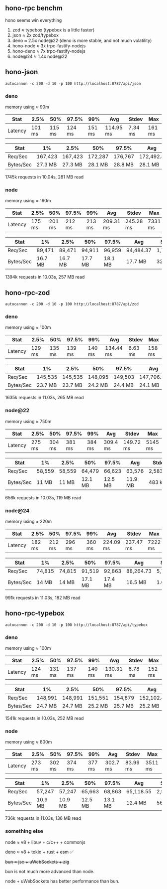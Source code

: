 ## hono-rpc benchm

hono seems win everything

1. zod  ≈ typebox (typebox is a little faster)
2. json ≈ 2x zod/typebox
3. deno ≈ 2.5x node@22 (deno is more stable, and not much volatility)
4. hono-node ≈ 3x trpc-fastify-nodejs
5. hono-deno ≈ 7x trpc-fastify-nodejs
6. node@24 ≈ 1.4x node@22

## hono-json
```
autocannon -c 200 -d 10 -p 100 http://localhost:8787/api/json         
```

### deno
memory using ≈ 90m

| Stat    | 2.5%   | 50%    | 97.5%  | 99%     | Avg      | Stdev   | Max     |
|---------|--------|--------|--------|---------|----------|---------|---------|
| Latency | 101 ms | 115 ms | 124 ms | 151 ms | 114.95 ms | 7.34 ms | 161 ms |


| Stat    | 1%      | 2.5%    |50%      |97.5%    |Avg      |Stdev    |Min      |
|---------|---------|---------|---------|---------|---------|---------|---------|
| Req/Sec   | 167,423 | 167,423 | 172,287 | 176,767 | 172,492.8 | 2,532.63 | 167,354
| Bytes/Sec | 27.3 MB | 27.3 MB | 28.1 MB | 28.8 MB | 28.1 MB   | 416 kB   | 27.3 MB | 

1745k requests in 10.04s, 281 MB read

### node
memory using ≈ 160m

| Stat    | 2.5%   | 50%    | 97.5%  | 99%    | Avg     | Stdev    | Max     |
|---------|--------|--------|--------|---------|----------|---------|---------|
| Latency | 175 ms | 201 ms | 212 ms | 213 ms | 209.31 ms | 245.28 ms | 7331 ms |

| Stat    | 1%      | 2.5%    |50%    |97.5%  |Avg      |Stdev    |Min     |
|---------|---------|---------|---------|---------|---------|---------|---------|
| Req/Sec   | 89,471  | 89,471  | 94,911  | 96,959  | 94,484.37 | 1,742.88 | 89,443  |
| Bytes/Sec | 16.7 MB | 16.7 MB | 17.7 MB | 18.1 MB | 17.7 MB   | 325 kB   | 16.7 MB |

1394k requests in 10.03s, 257 MB read

## hono-rpc-zod
```
autocannon -c 200 -d 10 -p 100 http://localhost:8787/api/zod         
```

### deno
memory using ≈ 100m

| Stat    | 2.5%   | 50%    | 97.5%  | 99%    | Avg     | Stdev    | Max     |
|---------|--------|--------|--------|---------|----------|---------|---------|
| Latency | 129 ms | 135 ms | 139 ms | 140 ms | 134.44 ms | 6.63 ms | 158 ms 


| Stat    | 1%      | 2.5%    |50%    |97.5%  |Avg      |Stdev    |Min     |
|---------|---------|---------|---------|---------|---------|---------|---------|
| Req/Sec   | 145,535 | 145,535 | 148,095 | 149,503 | 147,706.19 | 1,202.44 | 145,432 |
| Bytes/Sec | 23.7 MB | 23.7 MB | 24.2 MB | 24.4 MB | 24.1 MB    | 201 kB   | 23.7 MB |

1635k requests in 11.03s, 265 MB read


### node@22
memory using ≈ 750m

| Stat    | 2.5%   | 50%    | 97.5%  | 99%    | Avg     | Stdev    | Max     |
|---------|--------|--------|--------|---------|----------|---------|---------|
| Latency | 275 ms | 304 ms | 381 ms | 384 ms | 309.4 ms | 149.72 ms | 5145 ms |


| Stat    | 1%      | 2.5%    |50%    |97.5%  |Avg      |Stdev    |Min     |
|---------|---------|---------|---------|---------|---------|---------|---------|
| Req/Sec   | 58,559 | 58,559 | 64,479  | 66,623  | 63,576  | 2,583.44 | 58,534  |
| Bytes/Sec | 11 MB  | 11 MB  | 12.1 MB | 12.5 MB | 11.9 MB | 483 kB   | 10.9 MB |

656k requests in 10.03s, 119 MB read

### node@24
memory using ≈ 220m

| Stat    | 2.5%   | 50%    | 97.5%  | 99%    | Avg     | Stdev    | Max     |
|---------|--------|--------|--------|---------|----------|---------|---------|
| Latency | 182 ms | 212 ms | 296 ms | 360 ms | 224.09 ms | 237.47 ms | 7222 ms |

| Stat    | 1%      | 2.5%    |50%    |97.5%  |Avg      |Stdev    |Min     |
|---------|---------|---------|---------|---------|---------|---------|---------|
| Req/Sec   | 74,815 | 74,815 | 91,519  | 92,863  | 88,264.73 | 5,754.14 | 74,800 |
| Bytes/Sec | 14 MB  | 14 MB  | 17.1 MB | 17.4 MB | 16.5 MB   | 1.08 MB  | 14 MB  |

991k requests in 11.03s, 182 MB read

## hono-rpc-typebox
```
autocannon -c 200 -d 10 -p 100 http://localhost:8787/api/typebox         
```

### deno
memory using ≈ 100m

| Stat    | 2.5%   | 50%    | 97.5%  | 99%    | Avg     | Stdev    | Max     |
|---------|--------|--------|--------|---------|----------|---------|---------|
| Latency | 124 ms | 131 ms | 137 ms | 140 ms | 130.31 ms | 6.78 ms | 152 ms |


| Stat    | 1%      | 2.5%    |50%    |97.5%  |Avg      |Stdev    |Min     |
|---------|---------|---------|---------|---------|---------|---------|---------|
| Req/Sec   | 148,991 | 148,991 | 151,551 | 154,879 | 152,102.4 | 1,879.3 | 148,930 |
| Bytes/Sec | 24.7 MB | 24.7 MB | 25.2 MB | 25.7 MB | 25.2 MB   | 310 kB  | 24.7 MB |

1541k requests in 10.03s, 252 MB read

### node
memory using ≈ 800m

| Stat    | 2.5%   | 50%    | 97.5%  | 99%    | Avg     | Stdev    | Max     |
|---------|--------|--------|--------|---------|----------|---------|---------|
| Latency | 273 ms | 302 ms | 374 ms | 377 ms | 302.7 ms | 83.99 ms | 3511 ms |


| Stat    | 1%      | 2.5%    |50%    |97.5%  |Avg      |Stdev    |Min     |
|---------|---------|---------|---------|---------|---------|---------|---------|
| Req/Sec   | 57,247  | 57,247  | 65,663  | 68,863  | 65,118.55 | 2,967.74 | 57,218  |
| Bytes/Sec | 10.9 MB | 10.9 MB | 12.5 MB | 13.1 MB | 12.4 MB   | 563 kB   | 10.9 MB |

736k requests in 11.03s, 136 MB read

### something else

node ≈ v8 + libuv + c/c++ + commonjs

deno ≈ v8 + tokio + rust + esm ✅

~~bun ≈ jsc + uWebSockets + zig~~

bun is not much more advanced than node. 

node + uWebSockets has better performance than bun.


